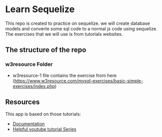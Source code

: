 # Learn Sequelize
This repo is created to practice on sequelize. we will create database models and converte some sql code to a normal js code using sequelize. The exercises that we will use is from tutorials websites.

## The structure of the repo
### w3resource Folder
* w3resource-1 file contains the exercise from here (https://www.w3resource.com/mysql-exercises/basic-simple-exercises/index.php)


## Resources
This app is based on those tutorials:
* [Documentation](https://sequelize.org/docs/v6/)
* [Helpful youtube tutorial Series](https://www.youtube.com/playlist?list=PLkqiWyX-_Lov8qmMOVn4SEQwr9yOjNn3f)
